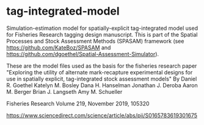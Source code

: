 # tag-integrated-model
Simulation-estimation model for spatially-explicit tag-integrated model used for Fisheries Research tagging design manuscript. This is part of the Spatial Processes and Stock Assessment Methods (SPASAM) framework (see https://github.com/KateBoz/SPASAM and https://github.com/dgoethel/Spatial-Assessment-Simulator).

These are the model files used as the basis for the fisheries research paper "Exploring the utility of 
alternate mark-recapture experimental designs for use in spatially explicit, tag-integrated stock assessment models"
By Daniel R. Goethel Katelyn M. Bosley Dana H. Hanselman Jonathan J. Deroba Aaron M. Berger Brian J. Langseth Amy M. Schueller 

Fisheries Research
Volume 219, November 2019, 105320

https://www.sciencedirect.com/science/article/abs/pii/S0165783619301675
